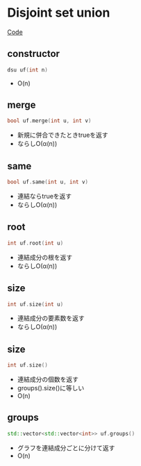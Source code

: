 # Disjoint set union
[Code](../../src/data/dsu.h)
## constructor
```cpp
dsu uf(int n)
``` 
* O(n)
## merge
```cpp
bool uf.merge(int u, int v)
```
* 新規に併合できたときtrueを返す
* ならしO(α(n))
## same
```cpp
bool uf.same(int u, int v)
```
* 連結ならtrueを返す
* ならしO(α(n))
## root
```cpp
int uf.root(int u)
```
* 連結成分の根を返す
* ならしO(α(n))
## size
```cpp
int uf.size(int u)
```
* 連結成分の要素数を返す
* ならしO(α(n))
## size
```cpp
int uf.size()
```
* 連結成分の個数を返す
* groups().size()に等しい
* O(n)
## groups
```cpp
std::vector<std::vector<int>> uf.groups()
```
* グラフを連結成分ごとに分けて返す
* O(n)
